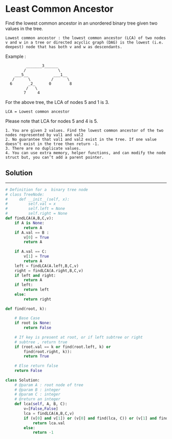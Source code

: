 <h1>Least Common Ancestor</h1>

<p>
Find the lowest common ancestor in an unordered binary tree given two values in the tree.

    Lowest common ancestor : the lowest common ancestor (LCA) of two nodes v and w in a tree or directed acyclic graph (DAG) is the lowest (i.e. deepest) node that has both v and w as descendants. 
Example :

             _______3______
            /              \
        ___5__           ___1__
       /      \         /      \
      6       _2_      0        8
             /   \
            7     4
For the above tree, the LCA of nodes 5 and 1 is 3.

    LCA = Lowest common ancestor 
Please note that LCA for nodes 5 and 4 is 5.

    1. You are given 2 values. Find the lowest common ancestor of the two nodes represented by val1 and val2
    2. No guarantee that val1 and val2 exist in the tree. If one value doesn’t exist in the tree then return -1.
    3. There are no duplicate values.
    4. You can use extra memory, helper functions, and can modify the node struct but, you can’t add a parent pointer.
</p>

<h2>Solution</h2>

***

```python
# Definition for a  binary tree node
# class TreeNode:
#     def __init__(self, x):
#         self.val = x
#         self.left = None
#         self.right = None
def findLCA(A,B,C,v):
    if A is None:
        return A
    if A.val == B : 
        v[0] = True
        return A 
  
    if A.val == C: 
        v[1] = True
        return A 
    left = findLCA(A.left,B,C,v)
    right = findLCA(A.right,B,C,v)
    if left and right:
        return A
    if left:
        return left
    else:
        return right
        
def find(root, k): 
      
    # Base Case 
    if root is None: 
        return False
      
    # If key is present at root, or if left subtree or right 
    # subtree , return true 
    if (root.val == k or find(root.left, k) or
        find(root.right, k)): 
        return True
      
    # Else return false 
    return False
    
class Solution:
    # @param A : root node of tree
    # @param B : integer
    # @param C : integer
    # @return an integer
    def lca(self, A, B, C):
        v=[False,False]
        lca = findLCA(A,B,C,v)
        if (v[0] and v[1]) or (v[0] and find(lca, C)) or (v[1] and find(lca, B)): 
            return lca.val
        else:
            return -1
```